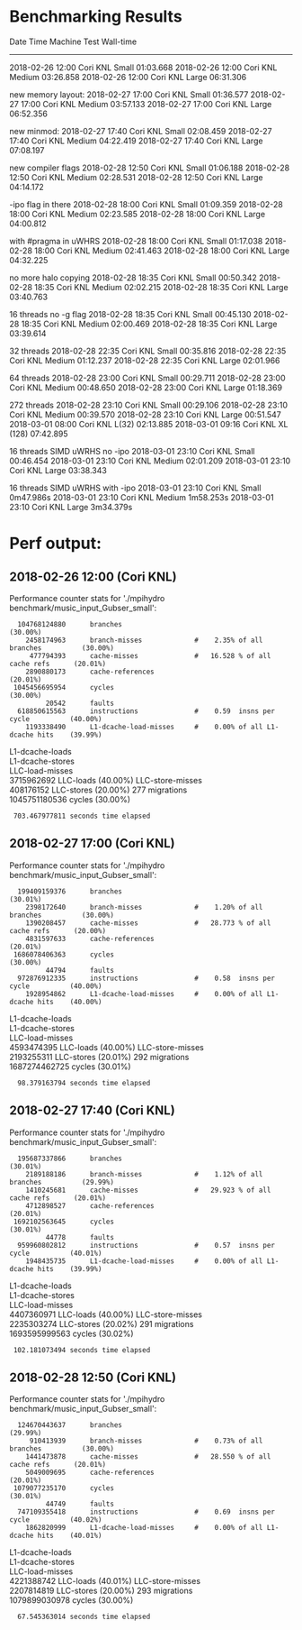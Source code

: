 Benchmarking Results
====================

Date        Time      Machine       Test      Wall-time
----        -----     -------       ----      ---------
2018-02-26  12:00     Cori KNL      Small     01:03.668
2018-02-26  12:00     Cori KNL      Medium    03:26.858
2018-02-26  12:00     Cori KNL      Large     06:31.306

new memory layout:
2018-02-27  17:00     Cori KNL      Small     01:36.577
2018-02-27  17:00     Cori KNL      Medium    03:57.133
2018-02-27  17:00     Cori KNL      Large     06:52.356

new minmod:
2018-02-27  17:40     Cori KNL      Small     02:08.459
2018-02-27  17:40     Cori KNL      Medium    04:22.419
2018-02-27  17:40     Cori KNL      Large     07:08.197

new compiler flags
2018-02-28  12:50     Cori KNL      Small     01:06.188
2018-02-28  12:50     Cori KNL      Medium    02:28.531
2018-02-28  12:50     Cori KNL      Large     04:14.172

-ipo flag in there
2018-02-28  18:00     Cori KNL      Small     01:09.359
2018-02-28  18:00     Cori KNL      Medium    02:23.585
2018-02-28  18:00     Cori KNL      Large     04:00.812

with #pragma in uWHRS
2018-02-28  18:00     Cori KNL      Small     01:17.038
2018-02-28  18:00     Cori KNL      Medium    02:41.463
2018-02-28  18:00     Cori KNL      Large     04:32.225

no more halo copying
2018-02-28  18:35     Cori KNL      Small     00:50.342
2018-02-28  18:35     Cori KNL      Medium    02:02.215
2018-02-28  18:35     Cori KNL      Large     03:40.763

16 threads no -g flag
2018-02-28  18:35     Cori KNL      Small     00:45.130
2018-02-28  18:35     Cori KNL      Medium    02:00.469
2018-02-28  18:35     Cori KNL      Large     03:39.614

32 threads
2018-02-28  22:35     Cori KNL      Small     00:35.816
2018-02-28  22:35     Cori KNL      Medium    01:12.237
2018-02-28  22:35     Cori KNL      Large     02:01.966

64 threads
2018-02-28  23:00     Cori KNL      Small     00:29.711
2018-02-28  23:00     Cori KNL      Medium    00:48.650
2018-02-28  23:00     Cori KNL      Large     01:18.369

272 threads
2018-02-28  23:10     Cori KNL      Small      00:29.106
2018-02-28  23:10     Cori KNL      Medium     00:39.570
2018-02-28  23:10     Cori KNL      Large      00:51.547
2018-03-01  08:00     Cori KNL      L(32)      02:13.885
2018-03-01  09:16     Cori KNL      XL (128)   07:42.895

16 threads SIMD uWRHS no -ipo
2018-03-01  23:10     Cori KNL      Small      00:46.454
2018-03-01  23:10     Cori KNL      Medium     02:01.209
2018-03-01  23:10     Cori KNL      Large      03:38.343

16 threads SIMD uWRHS with -ipo
2018-03-01  23:10     Cori KNL      Small      0m47.986s
2018-03-01  23:10     Cori KNL      Medium     1m58.253s
2018-03-01  23:10     Cori KNL      Large      3m34.379s


Perf output:
============

2018-02-26 12:00 (Cori KNL)
----------------
Performance counter stats for './mpihydro benchmark/music_input_Gubser_small':

      104768124880      branches                                                      (30.00%)
        2458174963      branch-misses             #    2.35% of all branches          (30.00%)
         477794393      cache-misses              #   16.528 % of all cache refs      (20.01%)
        2890880173      cache-references                                              (20.01%)
     1045456695954      cycles                                                        (30.00%)
             20542      faults                                                      
      618850615563      instructions              #    0.59  insns per cycle          (40.00%)
        1193338490      L1-dcache-load-misses     #    0.00% of all L1-dcache hits    (39.99%)
   <not supported>      L1-dcache-loads          
   <not supported>      L1-dcache-stores         
   <not supported>      LLC-load-misses          
        3715962692      LLC-loads                                                     (40.00%)
   <not supported>      LLC-store-misses         
         408176152      LLC-stores                                                    (20.00%)
               277      migrations                                                  
     1045751180536      cycles                                                        (30.00%)

     703.467977811 seconds time elapsed


2018-02-27 17:00 (Cori KNL)
----------------
Performance counter stats for './mpihydro benchmark/music_input_Gubser_small':

      199409159376      branches                                                      (30.01%)
        2398172640      branch-misses             #    1.20% of all branches          (30.00%)
        1390208457      cache-misses              #   28.773 % of all cache refs      (20.00%)
        4831597633      cache-references                                              (20.01%)
     1686078406363      cycles                                                        (30.00%)
             44794      faults                                                      
      972876912335      instructions              #    0.58  insns per cycle          (40.00%)
        1928954862      L1-dcache-load-misses     #    0.00% of all L1-dcache hits    (40.00%)
   <not supported>      L1-dcache-loads          
   <not supported>      L1-dcache-stores         
   <not supported>      LLC-load-misses          
        4593474395      LLC-loads                                                     (40.00%)
   <not supported>      LLC-store-misses         
        2193255311      LLC-stores                                                    (20.01%)
               292      migrations                                                  
     1687274462725      cycles                                                        (30.01%)

      98.379163794 seconds time elapsed

2018-02-27 17:40 (Cori KNL)
----------------
Performance counter stats for './mpihydro benchmark/music_input_Gubser_small':

      195687337866      branches                                                      (30.01%)
        2189188186      branch-misses             #    1.12% of all branches          (29.99%)
        1410245681      cache-misses              #   29.923 % of all cache refs      (20.01%)
        4712898527      cache-references                                              (20.01%)
     1692102563645      cycles                                                        (30.01%)
             44778      faults                                                      
      959960802812      instructions              #    0.57  insns per cycle          (40.01%)
        1948435735      L1-dcache-load-misses     #    0.00% of all L1-dcache hits    (39.99%)
   <not supported>      L1-dcache-loads          
   <not supported>      L1-dcache-stores         
   <not supported>      LLC-load-misses          
        4407360971      LLC-loads                                                     (40.00%)
   <not supported>      LLC-store-misses         
        2235303274      LLC-stores                                                    (20.02%)
               291      migrations                                                  
     1693595999563      cycles                                                        (30.02%)

     102.181073494 seconds time elapsed

2018-02-28 12:50 (Cori KNL)
----------------
 Performance counter stats for './mpihydro benchmark/music_input_Gubser_small':

      124670443637      branches                                                      (29.99%)
         910413939      branch-misses             #    0.73% of all branches          (30.00%)
        1441473878      cache-misses              #   28.550 % of all cache refs      (20.01%)
        5049009695      cache-references                                              (20.01%)
     1079077235170      cycles                                                        (30.01%)
             44749      faults                                                      
      747109355418      instructions              #    0.69  insns per cycle          (40.02%)
        1862820999      L1-dcache-load-misses     #    0.00% of all L1-dcache hits    (40.01%)
   <not supported>      L1-dcache-loads          
   <not supported>      L1-dcache-stores         
   <not supported>      LLC-load-misses          
        4221388742      LLC-loads                                                     (40.01%)
   <not supported>      LLC-store-misses         
        2207814819      LLC-stores                                                    (20.00%)
               293      migrations                                                  
     1079899030978      cycles                                                        (30.00%)

      67.545363014 seconds time elapsed
